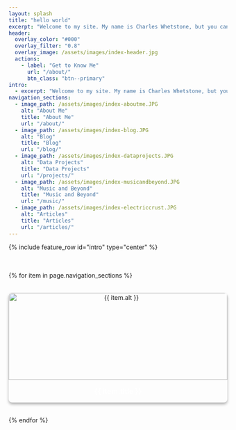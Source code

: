 ```yaml
---
layout: splash
title: "hello world"
excerpt: "Welcome to my site. My name is Charles Whetstone, but you can call me Viper. I'm a Forensic Engineer with a background in eDiscovery."
header:
  overlay_color: "#000"
  overlay_filter: "0.8"
  overlay_image: /assets/images/index-header.jpg
  actions:
    - label: "Get to Know Me"
      url: "/about/"
      btn_class: "btn--primary"
intro: 
  - excerpt: "Welcome to my site. My name is Charles Whetstone, but you can call me Viper. I'm a Forensic Engineer with a background in eDiscovery."
navigation_sections:
  - image_path: /assets/images/index-aboutme.JPG
    alt: "About Me"
    title: "About Me"
    url: "/about/"
  - image_path: /assets/images/index-blog.JPG
    alt: "Blog"
    title: "Blog"
    url: "/blog/"
  - image_path: /assets/images/index-dataprojects.JPG
    alt: "Data Projects"
    title: "Data Projects"
    url: "/projects/"
  - image_path: /assets/images/index-musicandbeyond.JPG
    alt: "Music and Beyond"
    title: "Music and Beyond"
    url: "/music/"
  - image_path: /assets/images/index-electriccrust.JPG
    alt: "Articles"
    title: "Articles"
    url: "/articles/"
---
```


<style>
.intro .archive__item-excerpt {
  text-align: left !important;
}
.navigation-grid {
  display: grid;
  grid-template-columns: repeat(auto-fit, minmax(250px, 1fr));
  gap: 2rem;
  margin: 3rem 0;
}
.nav-card {
  text-align: center;
  border-radius: 8px;
  overflow: hidden;
  box-shadow: 0 4px 6px rgba(0,0,0,0.3);
  transition: transform 0.3s ease;
}
.nav-card:hover {
  transform: translateY(-5px);
}
.nav-card img {
  width: 100%;
  height: 200px;
  object-fit: cover;
}
.nav-card h3 {
  margin: 1rem 0;
  color: #fff;
}
.nav-card a {
  text-decoration: none;
  color: inherit;
}
</style>

{% include feature_row id="intro" type="center" %}

<div class="navigation-grid">
{% for item in page.navigation_sections %}
  <div class="nav-card">
    <a href="{{ item.url | relative_url }}">
      <img src="{{ item.image_path | relative_url }}" alt="{{ item.alt }}">
      <h3>{{ item.title }}</h3>
    </a>
  </div>
{% endfor %}
</div>

